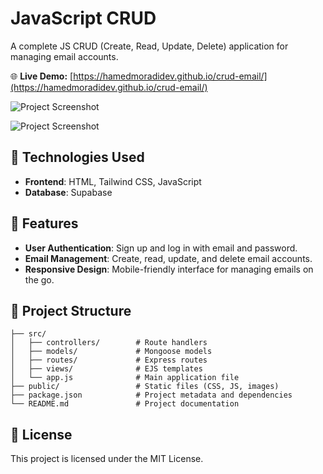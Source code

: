 # JavaScript CRUD

A complete JS CRUD (Create, Read, Update, Delete) application for managing email accounts.

🌐 **Live Demo:** [https://hamedmoradidev.github.io/crud-email/](https://hamedmoradidev.github.io/crud-email/)


![Project Screenshot](https://github.com/user-attachments/assets/522fe952-0549-4c46-810f-95aa01ace178)

![Project Screenshot](https://github.com/user-attachments/assets/fcc028c7-5b7a-489a-b5f4-69eb52bace07)

## 🧰 Technologies Used

- **Frontend**: HTML, Tailwind CSS, JavaScript
- **Database**: Supabase

## 🚀 Features

- **User Authentication**: Sign up and log in with email and password.
- **Email Management**: Create, read, update, and delete email accounts.
- **Responsive Design**: Mobile-friendly interface for managing emails on the go.

## 📁 Project Structure

```
├── src/
│   ├── controllers/        # Route handlers
│   ├── models/             # Mongoose models
│   ├── routes/             # Express routes
│   ├── views/              # EJS templates
│   └── app.js              # Main application file
├── public/                 # Static files (CSS, JS, images)
├── package.json            # Project metadata and dependencies
└── README.md               # Project documentation
```


## 📄 License

This project is licensed under the MIT License.
